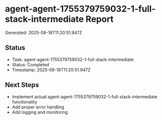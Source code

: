 # agent-agent-1755379759032-1-full-stack-intermediate Report

Generated: 2025-08-18T11:20:51.947Z

## Status
- Task: agent-agent-1755379759032-1-full-stack-intermediate
- Status: Completed
- Timestamp: 2025-08-18T11:20:51.947Z

## Next Steps
- Implement actual agent-agent-1755379759032-1-full-stack-intermediate functionality
- Add proper error handling
- Add logging and monitoring
